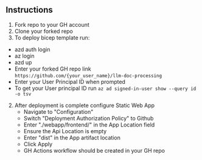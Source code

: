 ## Instructions

1. Fork repo to your GH account
2. Clone your forked repo
3. To deploy bicep template run:
- azd auth login
- az login
- azd up
- Enter your forked GH repo link `https://github.com/{your_user_name}/llm-doc-processing`
- Enter your User Principal ID when prompted
- To get your User principal ID run `az ad signed-in-user show --query id -o tsv`

2. After deployment is complete configure Static Web App
   - Navigate to "Configuration"
   - Switch "Deployment Authorization Policy" to Github
   - Enter "./webapp/frontend/" in the App Location field
   - Ensure the Api Location is empty
   - Enter "dist" in the App artifact location
   - Click Apply
   - GH Actions workflow should be created in your GH repo

